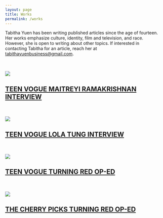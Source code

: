 ```yaml
---
layout: page
title: Works
permalink: /works
---
```



Tabitha Yuen has been writing published articles since the age of fourteen. Her works emphasize culture, identity, film and television, and race. However, she is open to writing about other topics. If interested in contacting Tabitha for an article, reach her at <a href="mailto:tabithayuenbusiness@gmail.com">tabithayuenbusiness@gmail.com</a>.

<br>
<br>
<img src="{{ site.baseurl }}/assets/img/maitreyi ramakrishnan.jpg">

## [TEEN VOGUE MAITREYI RAMAKRISHNAN INTERVIEW](https://www.teenvogue.com/story/never-have-i-ever-season-3-maitreyi-ramakrishnan-interview)

<br>
<br>
<img src="{{ site.baseurl }}/assets/img/lolatung.jpg">

## [TEEN VOGUE LOLA TUNG INTERVIEW](https://www.teenvogue.com/story/the-summer-i-turned-pretty-star-lola-tung-on-self-love-asian-representation-and-taylor-swift)

<br>
<br>
<img src="{{ site.baseurl }}/assets/img/teenvoguemei.jpg">

## [TEEN VOGUE TURNING RED OP-ED](https://www.teenvogue.com/story/turning-red-made-me-feel-understood-as-a-chinese-american-teen)

<br>
<br>
<img src="{{ site.baseurl }}/assets/img/turningredcherry.jpg">

## [THE CHERRY PICKS TURNING RED OP-ED](https://www.thecherrypicks.com/stories/turning-red-teenage-girl/)
